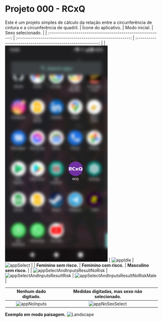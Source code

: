 # Projeto 000 - RCxQ

Este é um projeto simples de cálculo da relação entre a circunferência de cintura e a circunferência de quadril.
|                     Ícone do aplicativo.                     |                        Modo inicial.                         |                      Sexo selecionado.                       |
| :----------------------------------------------------------: | :----------------------------------------------------------: | :----------------------------------------------------------: |
| ![appMenuIcon](/img/appMenuIcon.png) | ![appIdle](https://github.com/joseliojunior/everisKotlinDeveloper/blob/master/projects/project000_RCxQ/img/appIdle.png?raw=true) | ![appSelect](https://github.com/joseliojunior/everisKotlinDeveloper/blob/master/projects/project000_RCxQ/img/appSelect.png?raw=true) |
|                   **Feminino sem risco.**                    |                   **Feminino com risco.**                    |                   **Masculino sem risco.**                   |
| ![appSelectAndInputsResultNoRisk](https://github.com/joseliojunior/everisKotlinDeveloper/blob/master/projects/project000_RCxQ/img/appSelectAndInputsResultNoRisk.png?raw=true) | ![appSelectAndInputsResultRisk](https://github.com/joseliojunior/everisKotlinDeveloper/blob/master/projects/project000_RCxQ/img/appSelectAndInputsResultRisk.png?raw=true) | ![appSelectAndInputsResultNoRiskMale](https://github.com/joseliojunior/everisKotlinDeveloper/blob/master/projects/project000_RCxQ/img/appSelectAndInputsResultNoRiskMale.png?raw=true) |



|Nenhum dado digitado.| Medidas digitadas, mas sexo não selecionado. |
| :--: | :----------------------------------------------------------: |
| ![appNoInputs](https://github.com/joseliojunior/everisKotlinDeveloper/blob/master/projects/project000_RCxQ/img/appNoInputs.png?raw=true) | ![appNoSexSelect](https://github.com/joseliojunior/everisKotlinDeveloper/blob/master/projects/project000_RCxQ/img/appNoSexSelect.png?raw=true) |

**Exemplo em modo paisagem.**
![Landscape](https://github.com/joseliojunior/everisKotlinDeveloper/blob/master/projects/project000_RCxQ/img/appSelectAndInputsResultNoRiskLandscape.png?raw=true)
